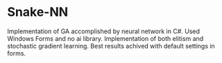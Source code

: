 # Snake-NN
Implementation of GA accomplished by neural network in C#. 
Used Windows Forms and no ai library. 
Implementation of both elitism and stochastic gradient learning.
Best results achived with default settings in forms.
